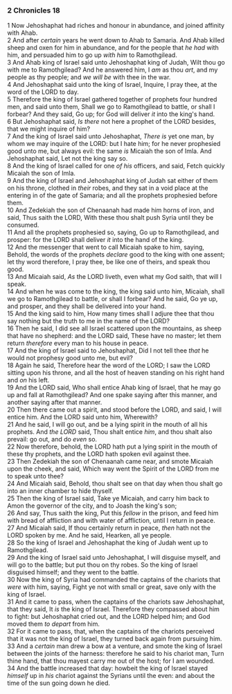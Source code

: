 ### 2 Chronicles 18

1 Now Jehoshaphat had riches and honour in abundance, and joined affinity with Ahab.  
2 And after *certain* years he went down to Ahab to Samaria. And Ahab killed sheep and oxen for him in abundance, and for the people that *he had* with him, and persuaded him to go up *with him* to Ramothgilead.  
3 And Ahab king of Israel said unto Jehoshaphat king of Judah, Wilt thou go with me to Ramothgilead? And he answered him, I *am* as thou *art*, and my people as thy people; and *we will be* with thee in the war.  
4 And Jehoshaphat said unto the king of Israel, Inquire, I pray thee, at the word of the LORD to day.  
5 Therefore the king of Israel gathered together of prophets four hundred men, and said unto them, Shall we go to Ramothgilead to battle, or shall I forbear? And they said, Go up; for God will deliver *it* into the king's hand.  
6 But Jehoshaphat said, *Is there* not here a prophet of the LORD besides, that we might inquire of him?  
7 And the king of Israel said unto Jehoshaphat, *There is* yet one man, by whom we may inquire of the LORD: but I hate him; for he never prophesied good unto me, but always evil: the same *is* Micaiah the son of Imla. And Jehoshaphat said, Let not the king say so.  
8 And the king of Israel called for one *of his* officers, and said, Fetch quickly Micaiah the son of Imla.  
9 And the king of Israel and Jehoshaphat king of Judah sat either of them on his throne, clothed in *their* robes, and they sat in a void place at the entering in of the gate of Samaria; and all the prophets prophesied before them.  
10 And Zedekiah the son of Chenaanah had made him horns of iron, and said, Thus saith the LORD, With these thou shalt push Syria until they be consumed.  
11 And all the prophets prophesied so, saying, Go up to Ramothgilead, and prosper: for the LORD shall deliver *it* into the hand of the king.  
12 And the messenger that went to call Micaiah spake to him, saying, Behold, the words of the prophets *declare* good to the king with one assent; let thy word therefore, I pray thee, be like one of theirs, and speak thou good.  
13 And Micaiah said, *As* the LORD liveth, even what my God saith, that will I speak.  
14 And when he was come to the king, the king said unto him, Micaiah, shall we go to Ramothgilead to battle, or shall I forbear? And he said, Go ye up, and prosper, and they shall be delivered into your hand.  
15 And the king said to him, How many times shall I adjure thee that thou say nothing but the truth to me in the name of the LORD?  
16 Then he said, I did see all Israel scattered upon the mountains, as sheep that have no shepherd: and the LORD said, These have no master; let them return *therefore* every man to his house in peace.  
17 And the king of Israel said to Jehoshaphat, Did I not tell thee *that* he would not prophesy good unto me, but evil?  
18 Again he said, Therefore hear the word of the LORD; I saw the LORD sitting upon his throne, and all the host of heaven standing on his right hand and *on* his left.  
19 And the LORD said, Who shall entice Ahab king of Israel, that he may go up and fall at Ramothgilead? And one spake saying after this manner, and another saying after that manner.  
20 Then there came out a spirit, and stood before the LORD, and said, I will entice him. And the LORD said unto him, Wherewith?  
21 And he said, I will go out, and be a lying spirit in the mouth of all his prophets. And *the LORD* said, Thou shalt entice *him*, and thou shalt also prevail: go out, and do *even* so.  
22 Now therefore, behold, the LORD hath put a lying spirit in the mouth of these thy prophets, and the LORD hath spoken evil against thee.  
23 Then Zedekiah the son of Chenaanah came near, and smote Micaiah upon the cheek, and said, Which way went the Spirit of the LORD from me to speak unto thee?  
24 And Micaiah said, Behold, thou shalt see on that day when thou shalt go into an inner chamber to hide thyself.  
25 Then the king of Israel said, Take ye Micaiah, and carry him back to Amon the governor of the city, and to Joash the king's son;  
26 And say, Thus saith the king, Put this *fellow* in the prison, and feed him with bread of affliction and with water of affliction, until I return in peace.  
27 And Micaiah said, If thou certainly return in peace, *then* hath not the LORD spoken by me. And he said, Hearken, all ye people.  
28 So the king of Israel and Jehoshaphat the king of Judah went up to Ramothgilead.  
29 And the king of Israel said unto Jehoshaphat, I will disguise myself, and will go to the battle; but put thou on thy robes. So the king of Israel disguised himself; and they went to the battle.  
30 Now the king of Syria had commanded the captains of the chariots that *were* with him, saying, Fight ye not with small or great, save only with the king of Israel.  
31 And it came to pass, when the captains of the chariots saw Jehoshaphat, that they said, It *is* the king of Israel. Therefore they compassed about him to fight: but Jehoshaphat cried out, and the LORD helped him; and God moved them *to depart* from him.  
32 For it came to pass, that, when the captains of the chariots perceived that it was not the king of Israel, they turned back again from pursuing him.  
33 And a *certain* man drew a bow at a venture, and smote the king of Israel between the joints of the harness: therefore he said to his chariot man, Turn thine hand, that thou mayest carry me out of the host; for I am wounded.  
34 And the battle increased that day: howbeit the king of Israel stayed *himself* up in *his* chariot against the Syrians until the even: and about the time of the sun going down he died.  
